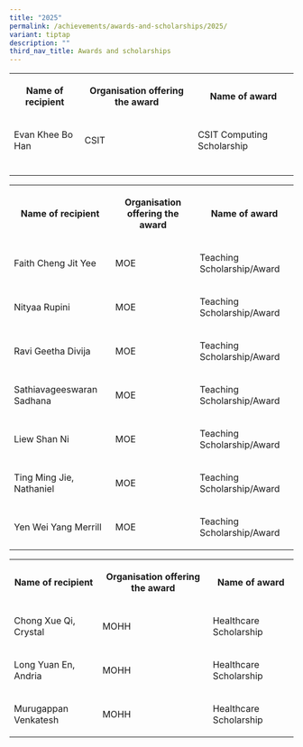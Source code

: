 ```yaml
---
title: "2025"
permalink: /achievements/awards-and-scholarships/2025/
variant: tiptap
description: ""
third_nav_title: Awards and scholarships
---
```

<table style="minWidth: 75px">
<colgroup>
<col>
<col>
<col>
</colgroup>
<tbody>
<tr>
<th rowspan="1" colspan="1">
<p>Name of recipient</p>
</th>
<th rowspan="1" colspan="1">
<p><strong>Organisation offering the award</strong>
</p>
</th>
<th rowspan="1" colspan="1">
<p>Name of award</p>
</th>
</tr>
<tr>
<td rowspan="1" colspan="1">
<p>Evan Khee Bo Han</p>
</td>
<td rowspan="1" colspan="1">
<p>CSIT</p>
</td>
<td rowspan="1" colspan="1">
<p>CSIT Computing Scholarship</p>
</td>
</tr>
<tr>
<td rowspan="1" colspan="1">
<p></p>
</td>
<td rowspan="1" colspan="1">
<p></p>
</td>
<td rowspan="1" colspan="1">
<p></p>
</td>
</tr>
</tbody>
</table>
<table style="minWidth: 75px">
<colgroup>
<col>
<col>
<col>
</colgroup>
<tbody>
<tr>
<th rowspan="1" colspan="1">
<p>Name of recipient</p>
</th>
<th rowspan="1" colspan="1">
<p><strong>Organisation offering the award</strong>
</p>
</th>
<th rowspan="1" colspan="1">
<p>Name of award</p>
</th>
</tr>
<tr>
<td rowspan="1" colspan="1">
<p>Faith Cheng Jit Yee</p>
</td>
<td rowspan="1" colspan="1">
<p>MOE</p>
</td>
<td rowspan="1" colspan="1">
<p>Teaching Scholarship/Award</p>
</td>
</tr>
<tr>
<td rowspan="1" colspan="1">
<p>Nityaa Rupini</p>
</td>
<td rowspan="1" colspan="1">
<p>MOE</p>
</td>
<td rowspan="1" colspan="1">
<p>Teaching Scholarship/Award</p>
</td>
</tr>
<tr>
<td rowspan="1" colspan="1">
<p>Ravi Geetha Divija</p>
</td>
<td rowspan="1" colspan="1">
<p>MOE</p>
</td>
<td rowspan="1" colspan="1">
<p>Teaching Scholarship/Award</p>
</td>
</tr>
<tr>
<td rowspan="1" colspan="1">
<p>Sathiavageeswaran Sadhana</p>
</td>
<td rowspan="1" colspan="1">
<p>MOE</p>
</td>
<td rowspan="1" colspan="1">
<p>Teaching Scholarship/Award</p>
</td>
</tr>
<tr>
<td rowspan="1" colspan="1">
<p>Liew Shan Ni</p>
</td>
<td rowspan="1" colspan="1">
<p>MOE</p>
</td>
<td rowspan="1" colspan="1">
<p>Teaching Scholarship/Award</p>
</td>
</tr>
<tr>
<td rowspan="1" colspan="1">
<p>Ting Ming Jie, Nathaniel</p>
</td>
<td rowspan="1" colspan="1">
<p>MOE</p>
</td>
<td rowspan="1" colspan="1">
<p>Teaching Scholarship/Award</p>
</td>
</tr>
<tr>
<td rowspan="1" colspan="1">
<p>Yen Wei Yang Merrill</p>
</td>
<td rowspan="1" colspan="1">
<p>MOE</p>
</td>
<td rowspan="1" colspan="1">
<p>Teaching Scholarship/Award</p>
</td>
</tr>
</tbody>
</table>
<p></p>
<table style="minWidth: 75px">
<colgroup>
<col>
<col>
<col>
</colgroup>
<tbody>
<tr>
<th rowspan="1" colspan="1">
<p>Name of recipient</p>
</th>
<th rowspan="1" colspan="1">
<p><strong>Organisation offering the award</strong>
</p>
</th>
<th rowspan="1" colspan="1">
<p>Name of award</p>
</th>
</tr>
<tr>
<td rowspan="1" colspan="1">
<p>Chong Xue Qi, Crystal</p>
</td>
<td rowspan="1" colspan="1">
<p>MOHH</p>
</td>
<td rowspan="1" colspan="1">
<p>Healthcare Scholarship</p>
</td>
</tr>
<tr>
<td rowspan="1" colspan="1">
<p>Long Yuan En, Andria</p>
</td>
<td rowspan="1" colspan="1">
<p>MOHH</p>
</td>
<td rowspan="1" colspan="1">
<p>Healthcare Scholarship</p>
</td>
</tr>
<tr>
<td rowspan="1" colspan="1">
<p>Murugappan Venkatesh</p>
</td>
<td rowspan="1" colspan="1">
<p>MOHH</p>
</td>
<td rowspan="1" colspan="1">
<p>Healthcare Scholarship</p>
</td>
</tr>
</tbody>
</table>
<p></p>